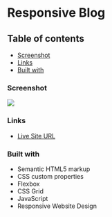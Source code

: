 # Responsive Blog

## Table of contents

- [Screenshot](#screenshot)
- [Links](#links)
- [Built with](#built-with)

### Screenshot

![](img/just-go-travel-blog.png)

### Links

- [Live Site URL](https://rosalialey.github.io/responsive-travel-blog/)

### Built with

- Semantic HTML5 markup
- CSS custom properties
- Flexbox
- CSS Grid
- JavaScript
- Responsive Website Design
